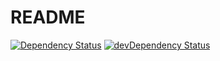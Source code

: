 # README #

[![Dependency Status](https://david-dm.org/trueflywood/hkeeper/status.svg)](https://david-dm.org/trueflywood/hkeeper)
[![devDependency Status](https://david-dm.org/trueflywood/hkeeper/dev-status.svg)](https://david-dm.org/trueflywood/hkeeper#info=devDependencies)



